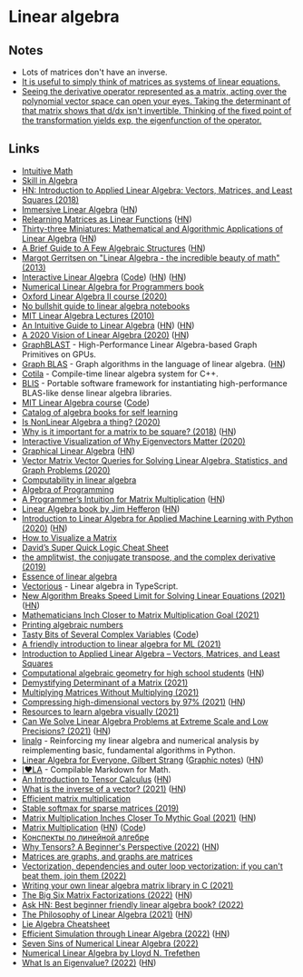 # Linear algebra

## Notes

- Lots of matrices don't have an inverse.
- [It is useful to simply think of matrices as systems of linear equations.](https://www.reddit.com/r/mathmemes/comments/rosrel/linear_algebra_in_a_nutshell/)
- [Seeing the derivative operator represented as a matrix, acting over the polynomial vector space can open your eyes. Taking the determinant of that matrix shows that d/dx isn't invertible. Thinking of the fixed point of the transformation yields exp, the eigenfunction of the operator.](https://news.ycombinator.com/item?id=30866244)

## Links

- [Intuitive Math](https://intuitive-math.club/)
- [Skill in Algebra](http://www.themathpage.com/alg/algebra.htm)
- [HN: Introduction to Applied Linear Algebra: Vectors, Matrices, and Least Squares (2018)](https://news.ycombinator.com/item?id=18678314)
- [Immersive Linear Algebra](http://immersivemath.com/ila/index.html) ([HN](https://news.ycombinator.com/item?id=19264048))
- [Relearning Matrices as Linear Functions](https://www.dhruvonmath.com/2018/12/31/matrices/) ([HN](https://news.ycombinator.com/item?id=19730799))
- [Thirty-three Miniatures: Mathematical and Algorithmic Applications of Linear Algebra](https://kam.mff.cuni.cz/~matousek/stml-53-matousek-1.pdf) ([HN](https://news.ycombinator.com/item?id=20241148))
- [A Brief Guide to A Few Algebraic Structures](https://argumatronic.com/posts/2019-06-21-algebra-cheatsheet.html) ([HN](https://news.ycombinator.com/item?id=20577334))
- [Margot Gerritsen on "Linear Algebra - the incredible beauty of math" (2013)](https://www.youtube.com/watch?v=s6p864XVxeU)
- [Interactive Linear Algebra](https://textbooks.math.gatech.edu/ila/) ([Code](https://github.com/QBobWatson/gt-linalg)) ([HN](https://news.ycombinator.com/item?id=21628449)) ([HN](https://news.ycombinator.com/item?id=28168339))
- [Numerical Linear Algebra for Programmers book](https://aiprobook.com/numerical-linear-algebra-for-programmers/)
- [Oxford Linear Algebra II course (2020)](https://courses.maths.ox.ac.uk/node/43829)
- [No bullshit guide to linear algebra notebooks](https://github.com/minireference/noBSLAnotebooks)
- [MIT Linear Algebra Lectures (2010)](https://ocw.mit.edu/courses/mathematics/18-06-linear-algebra-spring-2010/video-lectures/)
- [An Intuitive Guide to Linear Algebra](https://betterexplained.com/articles/linear-algebra-guide/) ([HN](https://news.ycombinator.com/item?id=22416319)) ([HN](https://news.ycombinator.com/item?id=30866244))
- [A 2020 Vision of Linear Algebra (2020)](https://ocw.mit.edu/resources/res-18-010-a-2020-vision-of-linear-algebra-spring-2020/) ([HN](https://news.ycombinator.com/item?id=23150699))
- [GraphBLAST](https://github.com/gunrock/graphblast) - High-Performance Linear Algebra-based Graph Primitives on GPUs.
- [Graph BLAS](http://graphblas.org/index.php?title=Graph_BLAS_Forum) - Graph algorithms in the language of linear algebra. ([HN](https://news.ycombinator.com/item?id=23285845))
- [Cotila](https://github.com/calebzulawski/cotila) - Compile-time linear algebra system for C++.
- [BLIS](https://github.com/flame/blis) - Portable software framework for instantiating high-performance BLAS-like dense linear algebra libraries.
- [MIT Linear Algebra course](https://mitmath.github.io/1806/) ([Code](https://github.com/mitmath/1806))
- [Catalog of algebra books for self learning](https://github.com/prathyvsh/algebra-books)
- [Is NonLinear Algebra a thing? (2020)](https://www.reddit.com/r/math/comments/hac0bt/is_nonlinear_algebra_a_thing/)
- [Why is it important for a matrix to be square? (2018)](https://math.stackexchange.com/questions/2811951/why-is-it-important-for-a-matrix-to-be-square/2811960#2811960) ([HN](https://news.ycombinator.com/item?id=23591553))
- [Interactive Visualization of Why Eigenvectors Matter (2020)](https://www.dhruvonmath.com/2020/07/26/who-cares-about-eigenvectors/)
- [Graphical Linear Algebra](https://graphicallinearalgebra.net/) ([HN](https://news.ycombinator.com/item?id=24196080))
- [Vector Matrix Vector Queries for Solving Linear Algebra, Statistics, and Graph Problems (2020)](https://www.youtube.com/watch?v=NVOE1KFNZDo)
- [Computability in linear algebra](https://www.sciencedirect.com/science/article/pii/S0304397504004086)
- [Algebra of Programming](https://themattchan.com/docs/algprog.pdf)
- [A Programmer’s Intuition for Matrix Multiplication](https://betterexplained.com/articles/matrix-multiplication/) ([HN](https://news.ycombinator.com/item?id=24860688))
- [Linear Algebra book by Jim Hefferon](https://hefferon.net/linearalgebra/) ([HN](https://news.ycombinator.com/item?id=24892907))
- [Introduction to Linear Algebra for Applied Machine Learning with Python (2020)](https://pabloinsente.github.io/intro-linear-algebra) ([HN](https://news.ycombinator.com/item?id=25058619))
- [How to Visualize a Matrix](https://www.nsa.gov/Portals/70/documents/news-features/declassified-documents/tech-journals/how-to-visualize.pdf)
- [David’s Super Quick Logic Cheat Sheet](http://davidjaz.com/Teaching/DJM_LogicCheat_LinAlg.pdf)
- [the amplitwist, the conjugate transpose, and the complex derivative (2019)](http://glowcoil.com/posts/amplitwist/)
- [Essence of linear algebra](https://www.youtube.com/playlist?list=PLZHQObOWTQDPD3MizzM2xVFitgF8hE_ab)
- [Vectorious](https://github.com/mateogianolio/vectorious) - Linear algebra in TypeScript.
- [New Algorithm Breaks Speed Limit for Solving Linear Equations (2021)](https://www.quantamagazine.org/new-algorithm-breaks-speed-limit-for-solving-linear-equations-20210308/) ([HN](https://news.ycombinator.com/item?id=26393795))
- [Mathematicians Inch Closer to Matrix Multiplication Goal (2021)](https://www.quantamagazine.org/mathematicians-inch-closer-to-matrix-multiplication-goal-20210323/)
- [Printing algebraic numbers](https://fredrikj.net/blog/2021/03/printing-algebraic-numbers/)
- [Tasty Bits of Several Complex Variables](https://www.jirka.org/scv/) ([Code](https://github.com/jirilebl/scv))
- [A friendly introduction to linear algebra for ML (2021)](https://www.youtube.com/watch?v=LlKAna21fLE)
- [Introduction to Applied Linear Algebra – Vectors, Matrices, and Least Squares](http://vmls-book.stanford.edu/)
- [Computational algebraic geometry for high school students](https://www.solidangl.es/post/varieties-the-spice-of-life) ([HN](https://news.ycombinator.com/item?id=28045553))
- [Demystifying Determinant of a Matrix (2021)](https://muthu.co/demystifying-determinant-of-a-matrix/)
- [Multiplying Matrices Without Multiplying (2021)](https://arxiv.org/abs/2106.10860)
- [Compressing high-dimensional vectors by 97% (2021)](https://www.pinecone.io/learn/product-quantization/) ([HN](https://news.ycombinator.com/item?id=28394068))
- [Resources to learn algebra visually (2021)](https://twitter.com/prathyvsh/status/1434663132585025537)
- [Can We Solve Linear Algebra Problems at Extreme Scale and Low Precisions? (2021)](https://nhigham.com/2021/09/14/can-we-solve-linear-algebra-problems-at-extreme-scale-and-low-precisions/) ([HN](https://news.ycombinator.com/item?id=28549062))
- [linalg](https://github.com/kevinzakka/learn-linalg) - Reinforcing my linear algebra and numerical analysis by reimplementing basic, fundamental algorithms in Python.
- [Linear Algebra for Everyone, Gilbert Strang](http://math.mit.edu/~gs/everyone/) ([Graphic notes](https://github.com/kenjihiranabe/The-Art-of-Linear-Algebra)) ([HN](https://news.ycombinator.com/item?id=28704164))
- [I❤️LA](https://github.com/iheartla/iheartla) - Compilable Markdown for Math.
- [An Introduction to Tensor Calculus](https://grinfeld.org/books/An-Introduction-To-Tensor-Calculus/) ([HN](https://news.ycombinator.com/item?id=28895073))
- [What is the inverse of a vector? (2021)](https://mattferraro.dev/posts/geometric-algebra) ([HN](https://news.ycombinator.com/item?id=29080360))
- [Efficient matrix multiplication](https://gist.github.com/nadavrot/5b35d44e8ba3dd718e595e40184d03f0)
- [Stable softmax for sparse matrices (2019)](http://peterbloem.nl/blog/stable-softmax)
- [Matrix Multiplication Inches Closer To Mythic Goal (2021)](https://www.quantamagazine.org/mathematicians-inch-closer-to-matrix-multiplication-goal-20210323/) ([HN](https://news.ycombinator.com/item?id=29601425))
- [Matrix Multiplication](http://matrixmultiplication.xyz/) ([HN](https://news.ycombinator.com/item?id=29971470)) ([Code](https://github.com/staltz/matrixmultiplication.xyz))
- [Конспекты по линейной алгебре](https://github.com/sancho20021/linal)
- [Why Tensors? A Beginner's Perspective (2022)](https://mfaizan.github.io/2022/03/08/why-tensors.html) ([HN](https://news.ycombinator.com/item?id=30610238))
- [Matrices are graphs, and graphs are matrices](https://twitter.com/TivadarDanka/status/1502215264544296962)
- [Vectorization, dependencies and outer loop vectorization: if you can't beat them, join them (2022)](https://johnysswlab.com/vectorization-dependencies-and-outer-loop-vectorization-if-you-cant-beat-them-join-them/)
- [Writing your own linear algebra matrix library in C (2021)](https://www.andreinc.net/2021/01/20/writing-your-own-linear-algebra-matrix-library-in-c)
- [The Big Six Matrix Factorizations (2022)](https://nhigham.com/2022/05/18/the-big-six-matrix-factorizations/) ([HN](https://news.ycombinator.com/item?id=31421745))
- [Ask HN: Best beginner friendly linear algebra book? (2022)](https://news.ycombinator.com/item?id=31707163)
- [The Philosophy of Linear Algebra (2021)](https://sigfyg.medium.com/the-philosophy-of-linear-algebra-ac2d9ce14619) ([HN](https://news.ycombinator.com/item?id=31710501))
- [Lie Algebra Cheatsheet](https://github.com/norlab-ulaval/cheatsheet_LieAlgebra)
- [Efficient Simulation through Linear Algebra (2022)](https://mht.wtf/post/sparse-solves/) ([HN](https://news.ycombinator.com/item?id=32451350))
- [Seven Sins of Numerical Linear Algebra (2022)](https://nhigham.com/2022/10/11/seven-sins-of-numerical-linear-algebra/)
- [Numerical Linear Algebra by Lloyd N. Trefethen](https://www.goodreads.com/en/book/show/1372376)
- [What Is an Eigenvalue? (2022)](https://nhigham.com/2022/11/08/what-is-an-eigenvalue/) ([HN](https://news.ycombinator.com/item?id=33517795))
